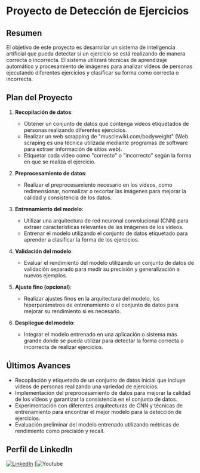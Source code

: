 # Proyecto de Detección de Ejercicios

## Resumen

El objetivo de este proyecto es desarrollar un sistema de inteligencia artificial que pueda detectar si un ejercicio se está realizando de manera correcta o incorrecta. El sistema utilizará técnicas de aprendizaje automático y procesamiento de imágenes para analizar vídeos de personas ejecutando diferentes ejercicios y clasificar su forma como correcta o incorrecta.

## Plan del Proyecto

1. **Recopilación de datos**:
   - Obtener un conjunto de datos que contenga vídeos etiquetados de personas realizando diferentes ejercicios.
   - Realizar un web scrapping de "musclewiki.com/bodyweight" (Web scraping es una técnica utilizada mediante programas de software para extraer información de sitios web). ​
   - Etiquetar cada vídeo como "correcto" o "incorrecto" según la forma en que se realiza el ejercicio.

3. **Preprocesamiento de datos**:
   - Realizar el preprocesamiento necesario en los vídeos, como redimensionar, normalizar o recortar las imágenes para mejorar la calidad y consistencia de los datos.

4. **Entrenamiento del modelo**:
   - Utilizar una arquitectura de red neuronal convolucional (CNN) para extraer características relevantes de las imágenes de los vídeos.
   - Entrenar el modelo utilizando el conjunto de datos etiquetado para aprender a clasificar la forma de los ejercicios.

5. **Validación del modelo**:
   - Evaluar el rendimiento del modelo utilizando un conjunto de datos de validación separado para medir su precisión y generalización a nuevos ejemplos.

6. **Ajuste fino (opcional)**:
   - Realizar ajustes finos en la arquitectura del modelo, los hiperparámetros de entrenamiento o el conjunto de datos para mejorar su rendimiento si es necesario.

7. **Despliegue del modelo**:
   - Integrar el modelo entrenado en una aplicación o sistema más grande donde se pueda utilizar para detectar la forma correcta o incorrecta de realizar ejercicios.

## Últimos Avances

- Recopilación y etiquetado de un conjunto de datos inicial que incluye vídeos de personas realizando una variedad de ejercicios.
- Implementación del preprocesamiento de datos para mejorar la calidad de los vídeos y garantizar la consistencia en el conjunto de datos.
- Experimentación con diferentes arquitecturas de CNN y técnicas de entrenamiento para encontrar el mejor modelo para la detección de ejercicios.
- Evaluación preliminar del modelo entrenado utilizando métricas de rendimiento como precisión y recall.

## Perfil de LinkedIn

[![LinkedIn](https://img.shields.io/badge/LinkedIn-Profile-blue?style=flat-square&logo=linkedin)](https://www.linkedin.com/in/lautarohillkirk/)
[![Youtube](https://youtu.be/BqW8KFrp8x8)

